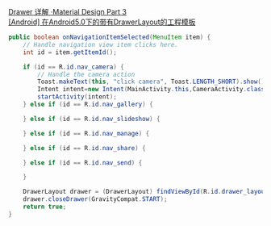 [Drawer 详解 ·Material Design Part 3](http://www.open-open.com/lib/view/open1479003828580.html)  
[[Android] 在Android5.0下的带有DrawerLayout的工程模板](http://www.jianshu.com/p/67ecb1d571de)  

```java
public boolean onNavigationItemSelected(MenuItem item) {
    // Handle navigation view item clicks here.
    int id = item.getItemId();

    if (id == R.id.nav_camera) {
        // Handle the camera action
        Toast.makeText(this, "click camera", Toast.LENGTH_SHORT).show();
        Intent intent=new Intent(MainActivity.this,CameraActivity.class);
        startActivity(intent);
    } else if (id == R.id.nav_gallery) {

    } else if (id == R.id.nav_slideshow) {

    } else if (id == R.id.nav_manage) {

    } else if (id == R.id.nav_share) {

    } else if (id == R.id.nav_send) {

    }

    DrawerLayout drawer = (DrawerLayout) findViewById(R.id.drawer_layout);
    drawer.closeDrawer(GravityCompat.START);
    return true;
}
```